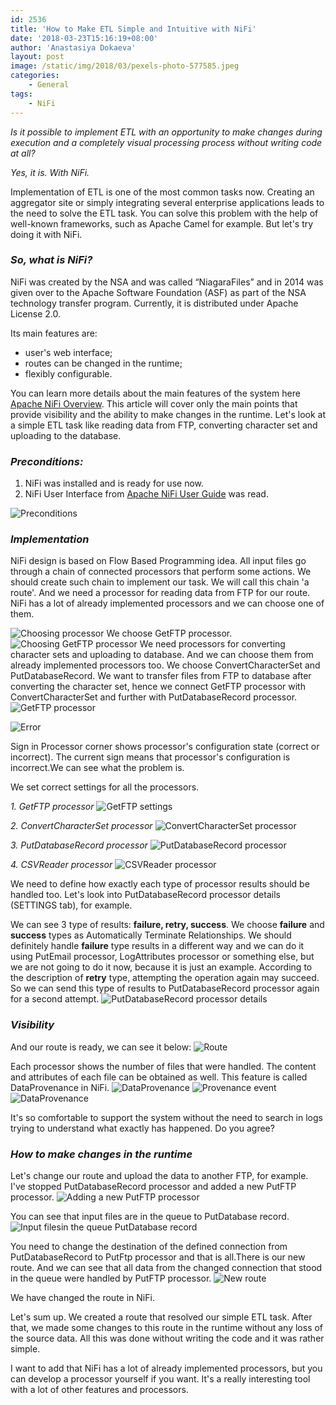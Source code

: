 ```yaml
---
id: 2536
title: 'How to Make ETL Simple and Intuitive with NiFi'
date: '2018-03-23T15:16:19+08:00'
author: 'Anastasiya Dokaeva'
layout: post
image: /static/img/2018/03/pexels-photo-577585.jpeg
categories:
    - General
tags:
    - NiFi
---
```


*Is it possible to implement ETL with an opportunity to make changes during execution and a completely visual processing process without writing code at all?*

*Yes, it is. With NiFi.*

Implementation of ETL is one of the most common tasks now. Creating an aggregator site or simply integrating several enterprise applications leads to the need to solve the ETL task. You can solve this problem with the help of well-known frameworks, such as Apache Camel for example. But let's try doing it with NiFi.

### *So, what is NiFi?*

NiFi was created by the NSA and was called “NiagaraFiles” and in 2014 was given over to the Apache Software Foundation (ASF) as part of the NSA technology transfer program. Currently, it is distributed under Apache License 2.0.

Its main features are:

- user's web interface;
- routes can be changed in the runtime;
- flexibly configurable.

You can learn more details about the main features of the system here [Apache NiFi Overview](https://nifi.apache.org/docs.html). This article will cover only the main points that provide visibility and the ability to make changes in the runtime.
Let's look at a simple ETL task like reading data from FTP, converting character set and uploading to the database.

### *Preconditions:*

1. NiFi was installed and is ready for use now.
2. NiFi User Interface from [Apache NiFi User Guide](https://nifi.apache.org/docs.html) was read.

![Preconditions](/static/img/2018/03/start.jpg)

### *Implementation*

NiFi design is based on Flow Based Programming idea. All input files go through a chain of connected processors that perform some actions.
We should create such chain to implement our task. We will call this chain 'a route'. And we need a processor for reading data from FTP for our route. NiFi has a lot of already implemented processors and we can choose one of them.

![Choosing processor](/static/img/2018/03/choose.jpg)
We choose GetFTP processor.
![Choosing GetFTP processor](/static/img/2018/03/route1.png)
We need processors for converting character sets and uploading to database. And we can choose them from already implemented processors too. We choose ConvertCharacterSet and PutDatabaseRecord.
We want to transfer files from FTP to database after converting the character set, hence we connect GetFTP processor with ConvertCharacterSet and further with PutDatabaseRecord processor.
![GetFTP processor](/static/img/2018/03/route2.png)

![Error](/static/img/2018/03/error.png)

Sign in Processor corner shows processor's configuration state (correct or incorrect). The current sign means that processor's configuration is incorrect.We can see what the problem is.

We set correct settings for all the processors.

*1. GetFTP processor*
![GetFTP settings](/static/img/2018/03/ftp_settings.png)

*2. ConvertCharacterSet processor*
![ConvertCharacterSet processor ](/static/img/2018/03/convert_settings.png)

*3. PutDatabaseRecord processor*
![PutDatabaseRecord processor](/static/img/2018/03/database_settings.png)

*4. CSVReader processor*
![CSVReader processor](/static/img/2018/03/reader_settings.png)

We need to define how exactly each type of processor results should be handled too. Let's look into PutDatabaseRecord processor details (SETTINGS tab), for example.

We can see 3 type of results: **failure, retry, success**. We choose **failure** and **success** types as Automatically Terminate Relationships. We should definitely handle **failure** type results in a different way and we can do it using PutEmail processor, LogAttributes processor or something else, but we are not going to do it now, because it is just an example. According to the description of **retry** type, attempting the operation again may succeed. So we can send this type of results to PutDatabaseRecord processor again for a second attempt.
![PutDatabaseRecord processor details](/static/img/2018/03/route8.png)

### *Visibility*

And our route is ready, we can see it below:
![Route](/static/img/2018/03/route3-1.png)

Each processor shows the number of files that were handled. The content and attributes of each file can be obtained as well. This feature is called DataProvenance in NiFi.
![DataProvenance](/static/img/2018/03/provenance.png)
![Provenance event](/static/img/2018/03/provenance_event.png)
![DataProvenance](/static/img/2018/03/provenance2.png)

It's so comfortable to support the system without the need to search in logs trying to understand what exactly has happened. Do you agree?

### *How to make changes in the runtime*

Let's change our route and upload the data to another FTP, for example. I've stopped PutDatabaseRecord processor and added a new PutFTP processor.
![Adding a new PutFTP processor](/static/img/2018/03/route5.png)

You can see that input files are in the queue to PutDatabase record.
![Input filesin the queue PutDatabase record](/static/img/2018/03/route6.png)

You need to change the destination of the defined connection from PutDatabaseRecord to PutFtp processor and that is all.There is our new route. And we can see that all data from the changed connection that stood in the queue were handled by PutFTP processor.
![New route](/static/img/2018/03/route7.png)

We have changed the route in NiFi.

Let's sum up. We created a route that resolved our simple ETL task. After that, we made some changes to this route in the runtime without any loss of the source data. All this was done without writing the code and it was rather simple.

I want to add that NiFi has a lot of already implemented processors, but you can develop a processor yourself if you want. It's a really interesting tool with a lot of other features and processors.